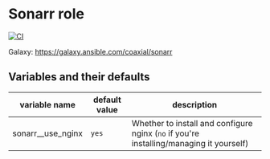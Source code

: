 # Sonarr role

[![CI](https://github.com/coaxial/ansible-role-sonarr/actions/workflows/ci.yml/badge.svg)](https://github.com/coaxial/ansible-role-sonarr/actions/workflows/ci.yml)

Galaxy: https://galaxy.ansible.com/coaxial/sonarr

## Variables and their defaults

| variable name       | default value | description                                                                             |
| ------------------- | ------------- | --------------------------------------------------------------------------------------- |
| sonarr\_\_use_nginx | `yes`         | Whether to install and configure nginx (`no` if you're installing/managing it yourself) |
